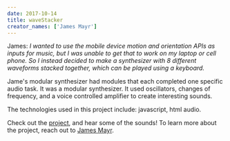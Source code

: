 ```yaml
---
date: 2017-10-14
title: waveStacker
creator_names: ['James Mayr']
---
```


James: *I wanted to use the mobile device motion and orientation APIs as inputs for music, but I was unable to get that to work on my laptop or cell phone. So I instead decided to make a synthesizer with 8 different waveforms stacked together, which can be played using a keyboard.*

Jame's modular synthesizer had modules that each completed one specific audio task. It was a modular synthesizer. It used oscillators, changes of frequency, and a voice controlled amplifier to create interesting sounds.

The technologies used in this project include:
javascript, html audio.

Check out the [project](http://bit.ly/2yK7dxY), and hear some of the sounds! To learn more about the project, reach out to [James Mayr](https://github.com/jamesbmayr).
